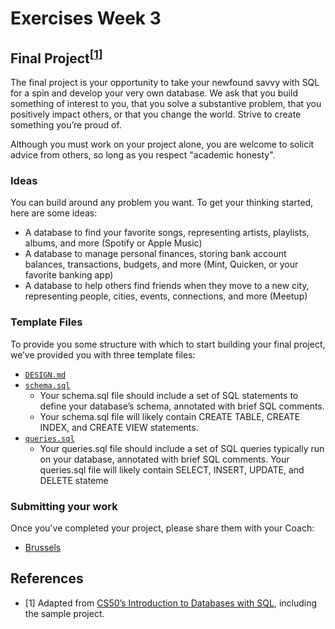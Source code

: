 # Exercises Week 3

## Final Project<sup>[[1](#references)]</sup>

The final project is your opportunity to take your newfound savvy with SQL for a spin and develop your very own database. We ask that you build something of interest to you, that you solve a substantive problem, that you positively impact others, or that you change the world. Strive to create something you’re proud of.

Although you must work on your project alone, you are welcome to solicit advice from others, so long as you respect "academic honesty".

### Ideas

You can build around any problem you want. To get your thinking started, here are some ideas:

- A database to find your favorite songs, representing artists, playlists, albums, and more (Spotify or Apple Music)
- A database to manage personal finances, storing bank account balances, transactions, budgets, and more (Mint, Quicken, or your favorite banking app)
- A database to help others find friends when they move to a new city, representing people, cities, events, connections, and more (Meetup)

### Template Files

To provide you some structure with which to start building your final project, we’ve provided you with three template files: 
- [`DESIGN.md`](./your-project/DESIGN.md)
- [`schema.sql`](./your-project/schema.sql)
    -  Your schema.sql file should include a set of SQL statements to define your database’s schema, annotated with brief SQL comments.
    -  Your schema.sql file will likely contain CREATE TABLE, CREATE INDEX, and CREATE VIEW statements.
- [`queries.sql`](./your-proejct/queries.sql)
    - Your queries.sql file should include a set of SQL queries typically run on your database, annotated with brief SQL comments. Your queries.sql file will likely contain SELECT, INSERT, UPDATE, and DELETE stateme 

### Submitting your work

Once you've completed your project, please share them with your Coach:
- [Brussels ](https://github.com/HackYourFutureBelgium/sql-database/issues/42)

## References

- [1] Adapted from [CS50’s Introduction to Databases with SQL](https://cs50.harvard.edu/sql/2024/project/), including the sample project.
